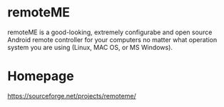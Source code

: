 remoteME
========

remoteME is a good-looking, extremely configurabe and open source Android remote controller for your computers no matter what operation system you are using (Linux, MAC OS, or MS Windows).


Homepage
========

https://sourceforge.net/projects/remoteme/
